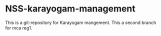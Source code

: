 # NSS-karayogam-management
This is a git-repository for Karayogam mangement.
This a second branch for mca reg1.
